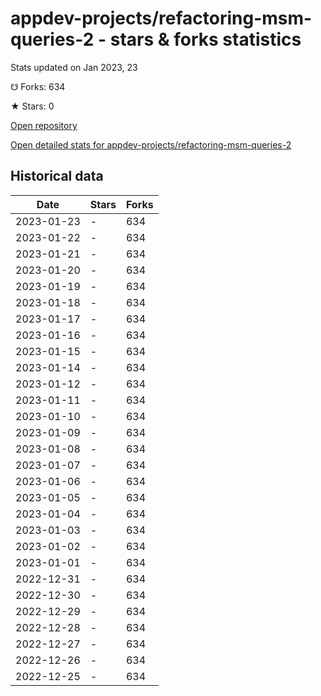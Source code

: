# appdev-projects/refactoring-msm-queries-2 - stars & forks statistics

Stats updated on Jan 2023, 23

☋ Forks: 634

★ Stars: 0

[Open repository](https://github.com/appdev-projects/refactoring-msm-queries-2)

[Open detailed stats for appdev-projects/refactoring-msm-queries-2](https://reviewgithub.com/rep/appdev-projects/refactoring-msm-queries-2)

## Historical data
| Date | Stars | Forks |
|------|-------|-------|
| 2023-01-23 | - | 634 | 
| 2023-01-22 | - | 634 | 
| 2023-01-21 | - | 634 | 
| 2023-01-20 | - | 634 | 
| 2023-01-19 | - | 634 | 
| 2023-01-18 | - | 634 | 
| 2023-01-17 | - | 634 | 
| 2023-01-16 | - | 634 | 
| 2023-01-15 | - | 634 | 
| 2023-01-14 | - | 634 | 
| 2023-01-12 | - | 634 | 
| 2023-01-11 | - | 634 | 
| 2023-01-10 | - | 634 | 
| 2023-01-09 | - | 634 | 
| 2023-01-08 | - | 634 | 
| 2023-01-07 | - | 634 | 
| 2023-01-06 | - | 634 | 
| 2023-01-05 | - | 634 | 
| 2023-01-04 | - | 634 | 
| 2023-01-03 | - | 634 | 
| 2023-01-02 | - | 634 | 
| 2023-01-01 | - | 634 | 
| 2022-12-31 | - | 634 | 
| 2022-12-30 | - | 634 | 
| 2022-12-29 | - | 634 | 
| 2022-12-28 | - | 634 | 
| 2022-12-27 | - | 634 | 
| 2022-12-26 | - | 634 | 
| 2022-12-25 | - | 634 | 

